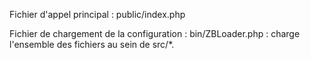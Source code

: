 Fichier d'appel principal : public/index.php

Fichier de chargement de la configuration : bin/ZBLoader.php : charge l'ensemble des fichiers au sein de src/*.  

